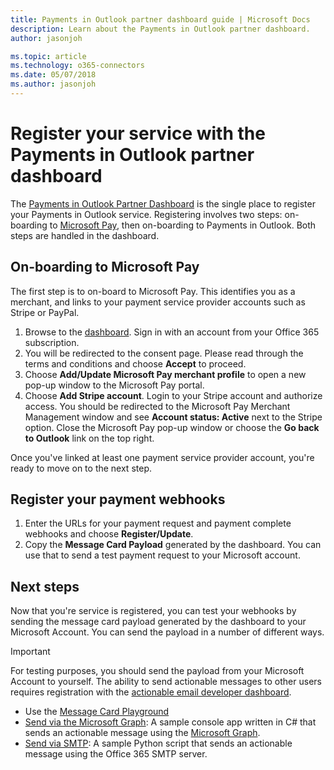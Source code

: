 ```yaml
---
title: Payments in Outlook partner dashboard guide | Microsoft Docs
description: Learn about the Payments in Outlook partner dashboard.
author: jasonjoh

ms.topic: article
ms.technology: o365-connectors
ms.date: 05/07/2018
ms.author: jasonjoh
---
```

# Register your service with the Payments in Outlook partner dashboard

The [Payments in Outlook Partner Dashboard](https://outlook.office.com/connectors/opay/partnerportal/) is the single place to register your Payments in Outlook service. Registering involves two steps: on-boarding to [Microsoft Pay](https://www.microsoft.com/en-us/payments), then on-boarding to Payments in Outlook. Both steps are handled in the dashboard.

## On-boarding to Microsoft Pay

The first step is to on-board to Microsoft Pay. This identifies you as a merchant, and links to your payment service provider accounts such as Stripe or PayPal.

1. Browse to the [dashboard](https://outlook.office.com/connectors/opay/partnerportal/). Sign in with an account from your Office 365 subscription.
1. You will be redirected to the consent page. Please read through the terms and conditions and choose **Accept** to proceed.
1. Choose **Add/Update Microsoft Pay merchant profile** to open a new pop-up window to the Microsoft Pay portal.
1. Choose **Add Stripe account**. Login to your Stripe account and authorize access. You should be redirected to the Microsoft Pay Merchant Management window and see **Account status: Active** next to the Stripe option. Close the Microsoft Pay pop-up window or choose the **Go back to Outlook** link on the top right.

Once you've linked at least one payment service provider account, you're ready to move on to the next step.

## Register your payment webhooks

1. Enter the URLs for your payment request and payment complete webhooks and choose **Register/Update**.
1. Copy the **Message Card Payload** generated by the dashboard. You can use that to send a test payment request to your Microsoft account.

## Next steps

Now that you're service is registered, you can test your webhooks by sending the message card payload generated by the dashboard to your Microsoft Account. You can send the payload in a number of different ways.

> [!IMPORTANT]
> For testing purposes, you should send the payload from your Microsoft Account to yourself. The ability to send actionable messages to other users requires registration with the [actionable email developer dashboard](../actionable-messages/actionable-email-dev-dashboard.md).

- Use the [Message Card Playground](https://messagecardplayground.azurewebsites.net/)
- [Send via the Microsoft Graph](https://github.com/jasonjoh/send-actionable-message): A sample console app written in C# that sends an actionable message using the [Microsoft Graph](https://developer.microsoft.com/graph/docs/api-reference/v1.0/api/user_sendmail).
- [Send via SMTP](https://gist.github.com/jasonjoh/3ec367594c3fa662ee983a617bdc7deb): A sample Python script that sends an actionable message using the Office 365 SMTP server.